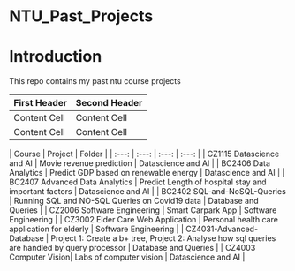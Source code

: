 # NTU_Past_Projects

# Introduction

This repo contains my past ntu course projects

| First Header  | Second Header |
| ------------- | ------------- |
| Content Cell  | Content Cell  |
| Content Cell  | Content Cell  |

| Course | Project | Folder |
| :---: | :---: | :---: | :---: |
| CZ1115 Datascience and AI | Movie revenue prediction | Datascience and AI |
| BC2406 Data Analytics | Predict GDP based on renewable energy | Datascience and AI |
| BC2407 Advanced Data Analytics | Predict Length of hospital stay and important factors | Datascience and AI |
| BC2402 SQL-and-NoSQL-Queries | Running SQL and NO-SQL Queries on Covid19 data | Database and Queries |
| CZ2006 Software Engineering | Smart Carpark App | Software Engineering |
| CZ3002 Elder Care Web Application | Personal health care application for elderly | Software Engineering |
| CZ4031-Advanced-Database | Project 1: Create a b+ tree, Project 2: Analyse how sql queries are handled by query processor | Database and Queries |
| CZ4003 Computer Vision| Labs of computer vision | Datascience and AI |
